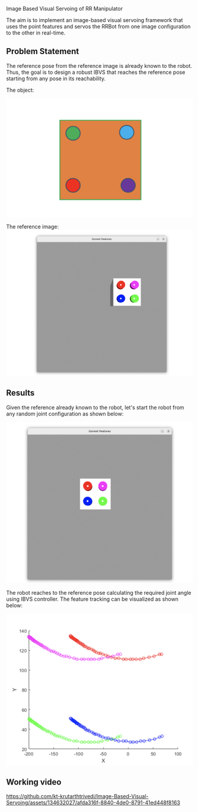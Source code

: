 Image Based Visual Servoing of RR Manipulator

The aim is to implement an image-based visual servoing framework that uses the point features and servos the RRBot from one image configuration to the other in real-time.

## Problem Statement

The reference pose from the reference image is already known to the robot. Thus, the goal is to design a robust IBVS that reaches the reference pose starting from any pose in its reachability.

The object:

![object](https://github.com/kt-krutarthtrivedi/Image-Based-Visual-Servoing/blob/main/media/Object.png)

The reference image:
![reference](https://github.com/kt-krutarthtrivedi/Image-Based-Visual-Servoing/blob/main/media/Reference%20View.png)


## Results

Given the reference already known to the robot, let's start the robot from any random joint configuration as shown below:

![current](https://github.com/kt-krutarthtrivedi/Image-Based-Visual-Servoing/blob/main/media/Current%20View.png)

The robot reaches to the reference pose calculating the required joint angle using IBVS controller. The feature tracking can be visualized as shown below:

![trajectory](https://github.com/kt-krutarthtrivedi/Image-Based-Visual-Servoing/blob/main/media/Tracking%20Trajectory.png)

## Working video

https://github.com/kt-krutarthtrivedi/Image-Based-Visual-Servoing/assets/134632027/afda316f-8840-4de0-8791-41ed448f8163
